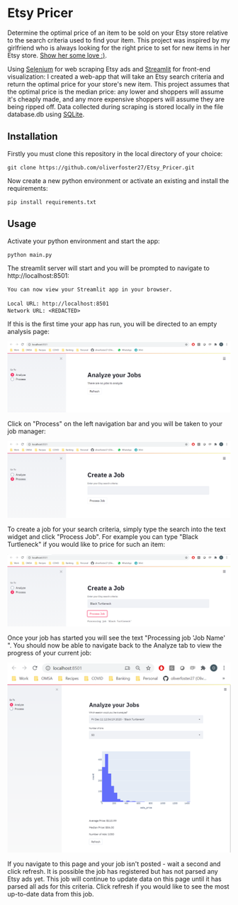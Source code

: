 # Etsy Pricer

Determine the optimal price of an item to be sold on your Etsy
store relative to the search criteria used to find your item. This
project was inspired by my girlfriend who is always looking for the right
price to set for new items in her Etsy store. 
[Show her some love :)](https://www.etsy.com/ca/shop/Covu).

Using [Selenium](https://selenium-python.readthedocs.io/) 
for web scraping Etsy ads and [Streamlit](https://www.streamlit.io/) 
for front-end visualization: I created a web-app that will take an Etsy 
search criteria and return the optimal price for your store's 
new item. This project assumes that the optimal price is the 
median price: any lower and shoppers will assume it's cheaply made, 
and any more expensive shoppers will assume they are being ripped off.
Data collected during scraping is stored locally in the file database.db using 
[SQLite](https://www.sqlite.org/index.html). 

## Installation

Firstly you must clone this repository in the local directory of your choice:

```
git clone https://github.com/oliverfoster27/Etsy_Pricer.git
```

Now create a new python environment or activate an existing 
and install the requirements:

```
pip install requirements.txt
```

## Usage

Activate your python environment and start the app:

```
python main.py
```

The streamlit server will start and you will be prompted to navigate to
http://localhost:8501:

```
You can now view your Streamlit app in your browser.

Local URL: http://localhost:8501
Network URL: <REDACTED>
```

If this is the first time your app has run, 
you will be directed to an empty analysis page:

![ScreenShot](./media/analyze.PNG)

Click on "Process" on the left navigation bar 
and you will be taken to your job manager:

![ScreenShot](./media/process.PNG)

To create a job for your search criteria, simply type the search
into the text widget and click "Process Job". For example you can type
"Black Turtleneck" if you would like to price for such an item:

![ScreenShot](./media/run_job.PNG)

Once your job has started you will see the text "Processing job 'Job Name' ". 
You should now be able to navigate back to the Analyze tab to view the progress of your
current job:

![ScreenShot](./media/analyze_job.PNG)

If you navigate to this page and your job isn't posted - wait a second and click refresh.
It is possible the job has registered but has not parsed any Etsy ads yet. This job
will continue to update data on this page until it has parsed all ads for this criteria.
Click refresh if you would like to see the most up-to-date data from this job.